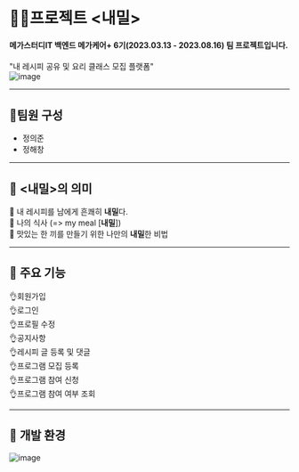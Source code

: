 # 🧑‍🌾프로젝트 <내밀>
#### 메가스터디IT 백엔드 메가케어+ 6기(2023.03.13 - 2023.08.16) 팀 프로젝트입니다.
"내 레시피 공유 및 요리 클래스 모집 플랫폼"<br>
![image](https://github.com/euijooning/project_naemeal/assets/49093239/f9b27cb7-e33f-45a1-8680-ace0179fc754)


----
## 👤팀원 구성
- 정의준
- 정해창
  
----

## 🎁 <내밀>의 의미
🌈 내 레시피를 남에게 흔쾌히 **내밀**다. <br>
🌈 나의 식사 (=> my meal [**내밀**]) <br>
🌈 맛있는 한 끼를 만들기 위한 나만의 **내밀**한 비법<br>

----
## 🎁 주요 기능
👌회원가입<br>
👌로그인<br>
👌프로필 수정<br>
👌공지사항<br>
👌레시피 글 등록 및 댓글<br>
👌프로그램 모집 등록<br>
👌프로그램 참여 신청<br>
👌프로그램 참여 여부 조회

----
## 🎁 개발 환경 

![image](https://github.com/euijooning/project_naemeal/assets/49093239/079eb0db-a70d-4c6c-a570-c9f2e76a298f)

